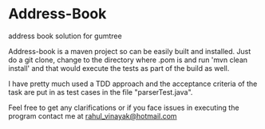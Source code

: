 # Address-Book
address book solution for gumtree

Address-book is a maven project so can be easily built and installed. Just do a git clone, change to the directory where .pom is and run 'mvn clean install' and that would execute the tests as part of the build as well. 

I have pretty much used a TDD approach and the acceptance criteria of the task are put in as test cases in the file "parserTest.java".

Feel free to get any clarifications or if you face issues in executing the program contact me at rahul_vinayak@hotmail.com
